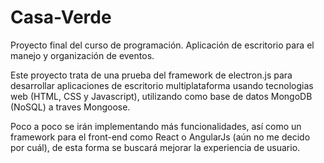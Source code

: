 # Casa-Verde
Proyecto final del curso de programación. Aplicación de escritorio para el manejo y organización de eventos.

Este proyecto trata de una prueba del framework de electron.js para desarrollar aplicaciones de escritorio multiplataforma usando tecnologias web (HTML, CSS y Javascript), utilizando como base de datos MongoDB (NoSQL) a traves Mongoose.

Poco a poco se irán implementando más funcionalidades, así como un framework para el front-end como React o AngularJs (aún no me decido por cuál),
de esta forma se buscará mejorar la experiencia de usuario.

